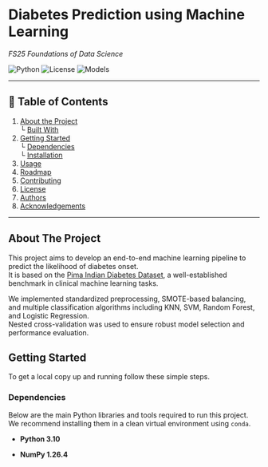 #  Diabetes Prediction using Machine Learning  
*FS25 Foundations of Data Science*

![Python](https://img.shields.io/badge/Python-3.10-blue)
![License](https://img.shields.io/badge/license-MIT-green)
![Models](https://img.shields.io/badge/Models-KNN%2C%20RF%2C%20SVM%2C%20LogReg-orange)

---
## 📖 Table of Contents

1. [About the Project](#about-the-project)  
   └ [Built With](#built-with)  
2. [Getting Started](#getting-started)  
   └ [Dependencies](#dependencies)  
   └ [Installation](#installation)  
3. [Usage](#usage)  
4. [Roadmap](#roadmap)  
5. [Contributing](#contributing)  
6. [License](#license)  
7. [Authors](#authors)  
8. [Acknowledgements](#acknowledgements)  

---

## About The Project

This project aims to develop an end-to-end machine learning pipeline to predict the likelihood of diabetes onset.  
It is based on the [Pima Indian Diabetes Dataset](https://www.kaggle.com/datasets/uciml/pima-indians-diabetes-database), a well-established benchmark in clinical machine learning tasks.

We implemented standardized preprocessing, SMOTE-based balancing, and multiple classification algorithms including KNN, SVM, Random Forest, and Logistic Regression.  
Nested cross-validation was used to ensure robust model selection and performance evaluation.




## Getting Started

To get a local copy up and running follow these simple steps.

### Dependencies

Below are the main Python libraries and tools required to run this project.  
We recommend installing them in a clean virtual environment using `conda`.

- **Python 3.10**

- **NumPy 1.26.4**













